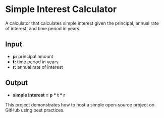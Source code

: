 # Simple Interest Calculator

A calculator that calculates simple interest given the principal, annual rate of interest, and time period in years.

## Input
- **p:** principal amount  
- **t:** time period in years  
- **r:** annual rate of interest  

## Output
- **simple interest = p * t * r**

This project demonstrates how to host a simple open-source project on GitHub using best practices.

